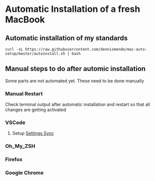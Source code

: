 # Automatic Installation of a fresh MacBook

## Automatic installation of my standards

```shell
curl -sL https://raw.githubusercontent.com/dennismende/mac-auto-setup/master/autoinstall.sh | bash
```

## Manual steps to do after automic installation
Some parts are not automated yet. These need to be done manually

### Manual Restart
Check terminal output after automatic installation and restart so that all changes are getting activated

### VSCode
1. Setup [Settings Sync](https://marketplace.visualstudio.com/items?itemName=Shan.code-settings-sync)

### Oh_My_ZSH

### Firefox

### Google Chrome

